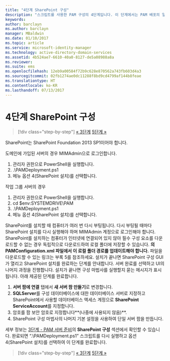 ```yaml
---
title: "4단계 SharePoint 구성"
description: "스크립트를 사용한 PAM 구성의 4단계입니다. 이 단계에서는 PAM 배포의 일부로 사용할 수 있도록 SharePoint를 구성합니다."
keywords: 
author: barclayn
ms.author: barclayn
manager: MBaldwin
ms.date: 01/10/2017
ms.topic: article
ms.service: microsoft-identity-manager
ms.technology: active-directory-domain-services
ms.assetid: 4b524ae7-6610-40a0-8127-de5a08988a8a
ms.reviewer: 
ms.suite: ems
ms.openlocfilehash: 12eb9a00584f72b9c628e870562a743fb603d4a3
ms.sourcegitcommit: 02fb1274ae0dc11288f8bd9cd4799af144b8feae
ms.translationtype: HT
ms.contentlocale: ko-KR
ms.lasthandoff: 07/13/2017
---
```

# <a name="step-4-configuring-sharepoint"></a>4단계 SharePoint 구성

>[!div class="step-by-step"]
[« 3단계](sp1-step3-installing-configuring-sql.md)
[5단계 »](sp1-step5-configuring-pam.md)

SharePoint는 SharePoint Foundation 2013 SP1이어야 합니다.

도메인에 가입된 서버의 경우 MIMAdmin으로 로그인합니다.

1. 관리자 권한으로 PowerShell을 실행합니다.
2.  .\PAMDeployment.ps1
3.  메뉴 옵션 4(SharePoint 설치)를 선택합니다.


작업 그룹 서버의 경우

1. 관리자 권한으로 PowerShell을 실행합니다.
2.  cd $env:SYSTEMDRIVE\PAM
3.  .\PAMDeployment.ps1
4. 메뉴 옵션 4(SharePoint 설치)를 선택합니다.

SharePoint를 설치할 때 컴퓨터가 여러 번 다시 부팅됩니다. 다시 부팅될 때마다 SharePoint 설치를 다시 실행해야 하며 MIMAdmin 계정으로 로그인해야 합니다.
SharePoint를 설치하는 컴퓨터가 인터넷에 연결되어 있지 않아 필수 구성 요소를 다운로드할 수 없는 경우 독립적으로 다운로드하여 로컬 폴더에 저장할 수 있습니다. **<PrerequisitesBinaryLocation/>의 PAMConfiguration.xml 파일에서 이 로컬 폴더 경로를 업데이트해야 합니다.** 파일을 다운로드할 수 있는 링크는 부록 5를 참조하세요.
설치가 끝나면 SharePoint 구성 GUI가 열리고 SharePoint 설치를 완료하는 단계를 안내합니다. 서버 완료를 선택하고 UI의 나머지 과정을 진행합니다. 설치가 끝나면 구성 마법사를 실행할지 묻는 메시지가 표시됩니다. 아래 제공된 단계를 완료합니다.

1. **서버 팜에 연결** 탭에서 **새 서버 팜 만들기**로 변경합니다.
2. **SQLServer**를 구성 데이터베이스에 대한 데이터베이스 서버로 지정하고 SharePoint에서 사용할 데이터베이스 액세스 계정으로 **SharePoint ServiceAccount**를 지정합니다.
3. 암호를 팜 보안 암호로 지정합니다**(나중에 사용되지 않음)**.
4. SharePoint 구성 마법사의 나머지 기본 설정을 사용하여 단일 서버 팜을 만듭니다.

세부 정보는 [3단계 - PAM 서버 준비](/microsoft-identity-manager/pam/step-3-prepare-pam-server)의 **SharePoint 구성** 섹션에서 확인할 수 있습니다. 완료되면 “.\PAMDeployment.ps1” 스크립트를 다시 실행하고 옵션 4(SharePoint 설치)를 선택하여 이 단계를 완료합니다.

>[!div class="step-by-step"]
[« 3단계](sp1-step3-installing-configuring-sql.md)
[5단계 »](sp1-step5-configuring-pam.md)
